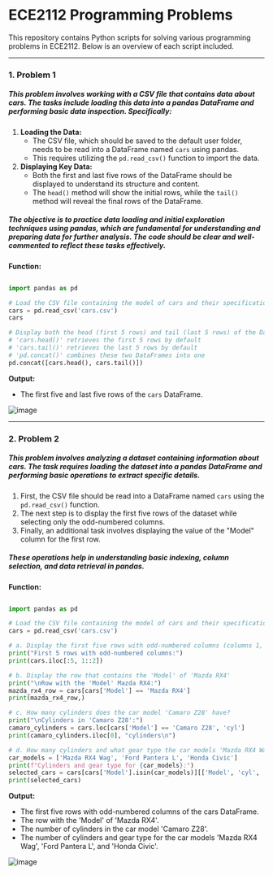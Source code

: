 # ECE2112 Programming Problems

This repository contains Python scripts for solving various programming problems in ECE2112. Below is an overview of each script included.

---

### 1. Problem 1

##### This problem involves working with a CSV file that contains data about cars. The tasks include loading this data into a pandas DataFrame and performing basic data inspection. Specifically:

1. **Loading the Data:**
    - The CSV file, which should be saved to the default user folder, needs to be read into a DataFrame named `cars` using pandas.
    - This requires utilizing the `pd.read_csv()` function to import the data.
2. **Displaying Key Data:**
    - Both the first and last five rows of the DataFrame should be displayed to understand its structure and content.
    - The `head()` method will show the initial rows, while the `tail()` method will reveal the final rows of the DataFrame.
   
##### The objective is to practice data loading and initial exploration techniques using pandas, which are fundamental for understanding and preparing data for further analysis. The code should be clear and well-commented to reflect these tasks effectively.

**Function:**

```python

import pandas as pd

# Load the CSV file containing the model of cars and their specifications
cars = pd.read_csv('cars.csv')
cars

# Display both the head (first 5 rows) and tail (last 5 rows) of the DataFrame
# 'cars.head()' retrieves the first 5 rows by default
# 'cars.tail()' retrieves the last 5 rows by default
# 'pd.concat()' combines these two DataFrames into one
pd.concat([cars.head(), cars.tail()])

```

**Output:**

- The first five and last five rows of the `cars` DataFrame.

![image](https://github.com/user-attachments/assets/c4686d11-1e4f-4cd0-8ab7-16bb7f14a03c)

---

### 2. Problem 2

##### This problem involves analyzing a dataset containing information about cars. The task requires loading the dataset into a pandas DataFrame and performing basic operations to extract specific details. 

1. First, the CSV file should be read into a DataFrame named `cars` using the `pd.read_csv()` function.
2. The next step is to display the first five rows of the dataset while selecting only the odd-numbered columns.
3. Finally, an additional task involves displaying the value of the "Model" column for the first row.

##### These operations help in understanding basic indexing, column selection, and data retrieval in pandas.

**Function:**

```python

import pandas as pd

# Load the CSV file containing the model of cars and their specifications
cars = pd.read_csv('cars.csv')

# a. Display the first five rows with odd-numbered columns (columns 1, 3, 5, 7…)
print("First 5 rows with odd-numbered columns:")
print(cars.iloc[:5, 1::2])

# b. Display the row that contains the 'Model' of 'Mazda RX4'
print("\nRow with the 'Model' Mazda RX4:")
mazda_rx4_row = cars[cars['Model'] == 'Mazda RX4']
print(mazda_rx4_row,)

# c. How many cylinders does the car model 'Camaro Z28' have?
print("\nCylinders in 'Camaro Z28':")
camaro_cylinders = cars.loc[cars['Model'] == 'Camaro Z28', 'cyl']
print(camaro_cylinders.iloc[0], "cylinders\n")

# d. How many cylinders and what gear type the car models 'Mazda RX4 Wag', 'Ford Pantera L' and 'Honda Civic' have.
car_models = ['Mazda RX4 Wag', 'Ford Pantera L', 'Honda Civic']
print(f"Cylinders and gear type for {car_models}:")
selected_cars = cars[cars['Model'].isin(car_models)][['Model', 'cyl', 'gear']]
print(selected_cars)

```

**Output:**

- The first five rows with odd-numbered columns of the cars DataFrame.
- The row with the 'Model' of 'Mazda RX4'.
- The number of cylinders in the car model 'Camaro Z28'.
- The number of cylinders and gear type for the car models 'Mazda RX4 Wag', 'Ford Pantera L', and 'Honda Civic'.

![image](https://github.com/user-attachments/assets/9854be35-11f3-4c41-9a86-5f0a9e188122)
